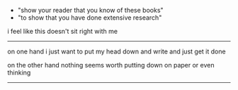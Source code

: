 - "show your reader that you know of these books"
- "to show that you have done extensive research"

i feel like this doesn't sit right with me

---

on one hand i just want to put my head down and write and just
get it done

on the other hand nothing seems worth putting down on paper or
even thinking

---
